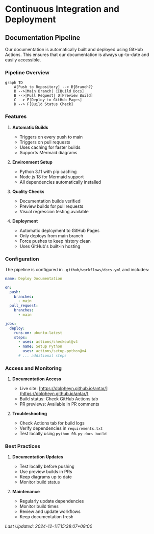 # Continuous Integration and Deployment

## Documentation Pipeline

Our documentation is automatically built and deployed using GitHub Actions. This ensures that our documentation is always up-to-date and easily accessible.

### Pipeline Overview

```mermaid
graph TD
    A[Push to Repository] --> B{Branch?}
    B -->|Main Branch| C[Build Docs]
    B -->|Pull Request| D[Preview Build]
    C --> E[Deploy to GitHub Pages]
    D --> F[Build Status Check]
```

### Features

1. **Automatic Builds**
   - Triggers on every push to main
   - Triggers on pull requests
   - Uses caching for faster builds
   - Supports Mermaid diagrams

2. **Environment Setup**
   - Python 3.11 with pip caching
   - Node.js 18 for Mermaid support
   - All dependencies automatically installed

3. **Quality Checks**
   - Documentation builds verified
   - Preview builds for pull requests
   - Visual regression testing available

4. **Deployment**
   - Automatic deployment to GitHub Pages
   - Only deploys from main branch
   - Force pushes to keep history clean
   - Uses GitHub's built-in hosting

### Configuration

The pipeline is configured in `.github/workflows/docs.yml` and includes:

```yaml
name: Deploy Documentation

on:
  push:
    branches:
      - main
  pull_request:
    branches:
      - main

jobs:
  deploy:
    runs-on: ubuntu-latest
    steps:
      - uses: actions/checkout@v4
      - name: Setup Python
        uses: actions/setup-python@v4
      # ... additional steps
```

### Access and Monitoring

1. **Documentation Access**
   - Live site: [https://dolpheyn.github.io/antar/](https://dolpheyn.github.io/antar/)
   - Build status: Check GitHub Actions tab
   - PR previews: Available in PR comments

2. **Troubleshooting**
   - Check Actions tab for build logs
   - Verify dependencies in `requirements.txt`
   - Test locally using `python 00.py docs build`

### Best Practices

1. **Documentation Updates**
   - Test locally before pushing
   - Use preview builds in PRs
   - Keep diagrams up to date
   - Monitor build status

2. **Maintenance**
   - Regularly update dependencies
   - Monitor build times
   - Review and update workflows
   - Keep documentation fresh

*Last Updated: 2024-12-11T15:38:07+08:00*
